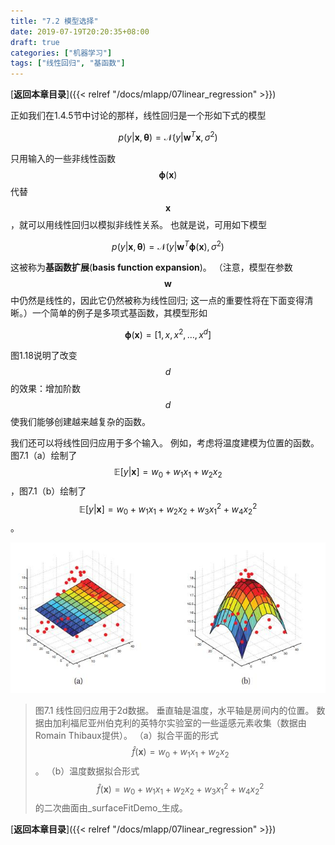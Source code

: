 ```yaml
---
title: "7.2 模型选择"
date: 2019-07-19T20:20:35+08:00
draft: true
categories: ["机器学习"]
tags: ["线性回归", "基函数"]
---
```



[**返回本章目录**]({{< relref "/docs/mlapp/07linear_regression" >}})

正如我们在1.4.5节中讨论的那样，线性回归是一个形如下式的模型

$$
p(y|\boldsymbol{x},\boldsymbol{\theta})=\mathcal{N}(y | \boldsymbol{w}^T\boldsymbol{x},\sigma^2)    \tag{7.1}
$$

<!--more-->

只用输入的一些非线性函数$$\boldsymbol{\phi}(\boldsymbol{x})$$代替$$\boldsymbol{x}$$，就可以用线性回归以模拟非线性关系。 也就是说，可用如下模型

$$
p(y|\boldsymbol{x},\boldsymbol{\theta})=\mathcal{N}(y | \boldsymbol{w}^T\boldsymbol{\phi}(\boldsymbol{x}),\sigma^2)    \tag{7.2}
$$

这被称为**基函数扩展**\(**basis function expansion**\)。 （注意，模型在参数$$\boldsymbol{w}$$中仍然是线性的，因此它仍然被称为线性回归; 这一点的重要性将在下面变得清晰。）一个简单的例子是多项式基函数，其模型形如

$$
\boldsymbol{\phi}(\boldsymbol{x}) = [1,x,x^2,\dots,x^d]\tag{7.3}
$$

图1.18说明了改变$$d$$的效果：增加阶数$$d$$使我们能够创建越来越复杂的函数。

我们还可以将线性回归应用于多个输入。 例如，考虑将温度建模为位置的函数。 图7.1（a）绘制了$$\mathbb{E} [y | \boldsymbol{x}] = w_0 + w_1 x_1 + w_2 x_2$$，图7.1（b）绘制了$$\mathbb{E} [y | \boldsymbol{x}] = w_0 + w_1 x_1 + w_2 x_2+w_3 x_1^2+w_4 x_2^2$$ 。

![](../images/0093.jpg)

> 图7.1 线性回归应用于2d数据。 垂直轴是温度，水平轴是房间内的位置。 数据由加利福尼亚州伯克利的英特尔实验室的一些遥感元素收集（数据由Romain Thibaux提供）。 （a）拟合平面的形式$$\hat{f}(\boldsymbol{x})= w_0 + w_1 x_1 + w_2 x_2$$ 。 （b）温度数据拟合形式$$\hat{f}(\boldsymbol{x})= w_0 + w_1 x_1 + w_2 x_2+w_3 x_1^2+w_4 x_2^2$$的二次曲面由_surfaceFitDemo_生成。

[**返回本章目录**]({{< relref "/docs/mlapp/07linear_regression" >}})

